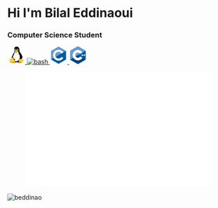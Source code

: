 <h1 align="start">Hi I'm Bilal Eddinaoui</h1>
<h3 align="start">Computer Science Student</h3>

<p align="left"> <a href="https://www.linux.org/" target="_blank" rel="noreferrer"> <img src="https://raw.githubusercontent.com/devicons/devicon/master/icons/linux/linux-original.svg" alt="linux" width="40" height="40"/> </a> <a href="https://www.gnu.org/software/bash/" target="_blank" rel="noreferrer"> <img src="https://www.vectorlogo.zone/logos/gnu_bash/gnu_bash-icon.svg" alt="bash" width="40" height="40"/> </a> <a href="https://www.cprogramming.com/" target="_blank" rel="noreferrer"> <img src="https://raw.githubusercontent.com/devicons/devicon/master/icons/c/c-original.svg" alt="c" width="40" height="40"/> </a> <a href="https://www.w3schools.com/cpp/" target="_blank" rel="noreferrer"> <img src="https://raw.githubusercontent.com/devicons/devicon/master/icons/cplusplus/cplusplus-original.svg" alt="cplusplus" width="40" height="40"/> </a> </p>

<!--<a href="https://github.com/oakoudad/badge42"><img src="https://badge.mediaplus.ma/black/beddinao" alt="beddinao's 42 stats" /></a>-->
<!--<a href="https://github.com/oakoudad/badge42"><img src="https://badge.mediaplus.ma/darkblue/beddinao" alt="beddinao's 42 stats" /></a>-->
<!--<a href="https://github.com/oakoudad/badge42"><img src="https://badge.mediaplus.ma/kettlebells/beddinao" alt="beddinao's 42 stats" /></a>-->



<figure >
  <img src="./42-stats-badge.svg" alt="42-stats-badge" />
</figure>

<p align="left"> <img src="https://komarev.com/ghpvc/?username=beddinao&label=Profile%20views&color=c7c7cc&style=flat-square" alt="beddinao" /> </p>
